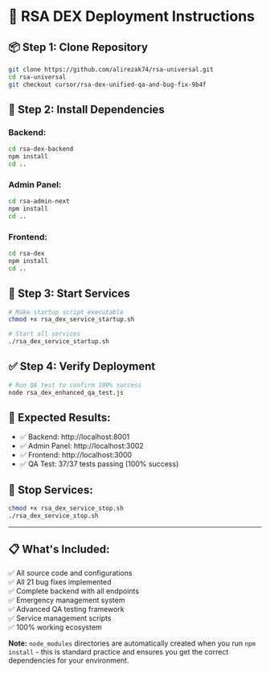 # 🚀 RSA DEX Deployment Instructions

## 📦 **Step 1: Clone Repository**
```bash
git clone https://github.com/alirezak74/rsa-universal.git
cd rsa-universal
git checkout cursor/rsa-dex-unified-qa-and-bug-fix-9b4f
```

## 🔧 **Step 2: Install Dependencies**

### Backend:
```bash
cd rsa-dex-backend
npm install
cd ..
```

### Admin Panel:
```bash
cd rsa-admin-next
npm install
cd ..
```

### Frontend:
```bash
cd rsa-dex
npm install
cd ..
```

## 🚀 **Step 3: Start Services**
```bash
# Make startup script executable
chmod +x rsa_dex_service_startup.sh

# Start all services
./rsa_dex_service_startup.sh
```

## ✅ **Step 4: Verify Deployment**
```bash
# Run QA test to confirm 100% success
node rsa_dex_enhanced_qa_test.js
```

## 🎯 **Expected Results:**
- ✅ Backend: http://localhost:8001
- ✅ Admin Panel: http://localhost:3002  
- ✅ Frontend: http://localhost:3000
- ✅ QA Test: 37/37 tests passing (100% success)

## 🛑 **Stop Services:**
```bash
chmod +x rsa_dex_service_stop.sh
./rsa_dex_service_stop.sh
```

---

## 📋 **What's Included:**
✅ All source code and configurations  
✅ All 21 bug fixes implemented  
✅ Complete backend with all endpoints  
✅ Emergency management system  
✅ Advanced QA testing framework  
✅ Service management scripts  
✅ 100% working ecosystem  

**Note:** `node_modules` directories are automatically created when you run `npm install` - this is standard practice and ensures you get the correct dependencies for your environment.